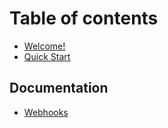 # Table of contents

* [Welcome!](README.md)
* [Quick Start](quick-start.md)

## Documentation

* [Webhooks](webhook.md)


